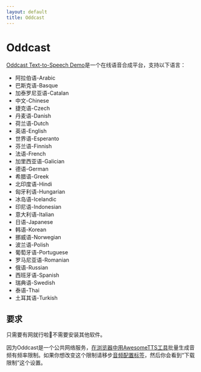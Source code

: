 ```yaml
---
layout: default
title: Oddcast
---
```

# Oddcast

<!-- The  [Oddcast Text-to-Speech Demo](http://www.oddcast.com/home/demos/tts/tts_example.php)  is an online text-to-speech system with playback in the following  languages: -->

[Oddcast Text-to-Speech Demo](http://www.oddcast.com/home/demos/tts/tts_example.php)是一个在线语音合成平台，支持以下语言：

* 阿拉伯语-Arabic
* 巴斯克语-Basque
* 加泰罗尼亚语-Catalan
* 中文-Chinese
* 捷克语-Czech
* 丹麦语-Danish
* 荷兰语-Dutch
* 英语-English
* 世界语-Esperanto
* 芬兰语-Finnish
* 法语-French
* 加里西亚语-Galician
* 德语-German
* 希腊语-Greek
* 北印度语-Hindi
* 匈牙利语-Hungarian
* 冰岛语-Icelandic
* 印尼语-Indonesian
* 意大利语-Italian
* 日语-Japanese
* 韩语-Korean
* 挪威语-Norwegian
* 波兰语-Polish
* 葡萄牙语-Portuguese
* 罗马尼亚语-Romanian
* 俄语-Russian
* 西班牙语-Spanish
* 瑞典语-Swedish
* 泰语-Thai
* 土耳其语-Turkish

<!-- ## Requirements -->

## 要求

<!-- An Internet connection is required to use Oddcast from AwesomeTTS in  addition to having `mplayer` available. Oddcast is available on  all operating systems. -->

只需要有网就行啦:clap:不需要安装其他软件。

<!-- Because Oddcast is a public Internet service, mass generation of MP3s using  the [tool in the Card Browser](/usage/browser.html) is rate-limited.  If you would like to tweak the rate-limiting behavior for your installation  of AwesomeTTS, go to the [MP3s configuration tab](/config/mp3s.html)  and look for the &ldquo;Download Throttling&rdquo; settings. -->

因为Oddcast是一个公共网络服务，[在浏览器中用AwesomeTTS工具](/usage/browser.html)批量生成音频有频率限制。如果你想改变这个限制请移步[音频配置标签](/config/mp3s.html)，然后你会看到“下载限制”这个设置。